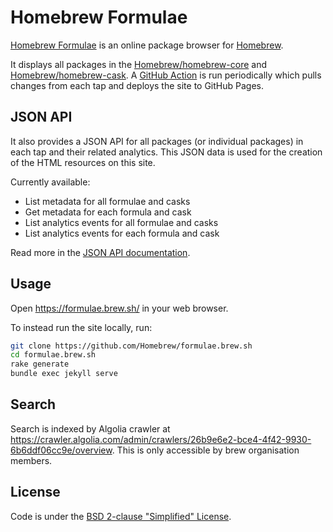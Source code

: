 # Homebrew Formulae

[Homebrew Formulae](https://formulae.brew.sh) is an online package browser for [Homebrew](https://brew.sh).

It displays all packages in the [Homebrew/homebrew-core](https://github.com/Homebrew/homebrew-core) and [Homebrew/homebrew-cask](https://github.com/Homebrew/homebrew-cask). A [GitHub Action](https://github.com/Homebrew/formulae.brew.sh/blob/master/.github/workflows/scheduled.yml) is run periodically which pulls changes from each tap and deploys the site to GitHub Pages.

## JSON API
It also provides a JSON API for all packages (or individual packages) in each tap and their related analytics. This JSON data is used for the creation of the HTML resources on this site.

Currently available:

- List metadata for all formulae and casks
- Get metadata for each formula and cask
- List analytics events for all formulae and casks
- List analytics events for each formula and cask

Read more in the [JSON API documentation](https://formulae.brew.sh/docs/api/).

## Usage
Open <https://formulae.brew.sh/> in your web browser.

To instead run the site locally, run:
```bash
git clone https://github.com/Homebrew/formulae.brew.sh
cd formulae.brew.sh
rake generate
bundle exec jekyll serve
```

## Search
Search is indexed by Algolia crawler at https://crawler.algolia.com/admin/crawlers/26b9e6e2-bce4-4f42-9930-6b6ddf06cc9e/overview.
This is only accessible by brew organisation members.

## License
Code is under the [BSD 2-clause "Simplified" License](LICENSE.txt).

